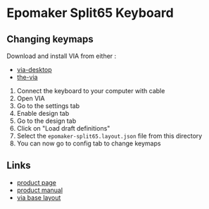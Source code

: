 # Epomaker Split65 Keyboard

## Changing keymaps

Download and install VIA from either :

- [via-desktop](https://github.com/cebby2420/via-desktop/releases)
- [the-via](https://github.com/the-via/releases/releases)

1. Connect the keyboard to your computer with cable
2. Open VIA
3. Go to the settings tab
4. Enable design tab
5. Go to the design tab
6. Click on "Load draft definitions"
7. Select the `epomaker-split65.layout.json` file from this directory
8. You can now go to config tab to change keymaps

## Links

- [product page](https://epomaker.com/products/epomaker-split-65)
- [product manual](https://epomaker.com/cdn/shop/files/Epomaker_Split_65_manual_80912c43-ccc4-477d-a773-94d8cb4c7d46.pdf?v=1245150292969430353)
- [via base layout](https://epomaker.com/blogs/via-json/epomaker-split65-via-json-file)
